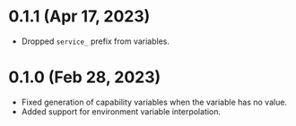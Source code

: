 # 0.1.1 (Apr 17, 2023)
* Dropped `service_` prefix from variables.

# 0.1.0 (Feb 28, 2023)
* Fixed generation of capability variables when the variable has no value.
* Added support for environment variable interpolation.
